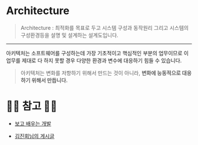 # Architecture
> Architecture : 최적화를 목표로 두고 시스템 구성과 동작원리 그리고 시스템의 구성환경등을 설명 및 설계하는 설계도입니다.

<hr>

아키텍처는 소프트웨어를 구성하는데 가장 기초적이고 핵심적인 부분의 업무이므로 이 업무를 제대로 다 하지 못할 경우 다양한 환경과 변수에 대응하기 힘들 수 있습니다.

> 아키텍처는 변화를 저항하기 위해서 만드는 것이 아니라, __변화에 능동적으로 대응하기 위해서 만듭니다.__

# 🙆‍♂️ 참고 🙇‍♂️

- [보고 배우는 개발](https://tuhbm.github.io/2019/04/24/architecture/)

- [김진회님의 게시글](https://brunch.co.kr/@taehyo/7)